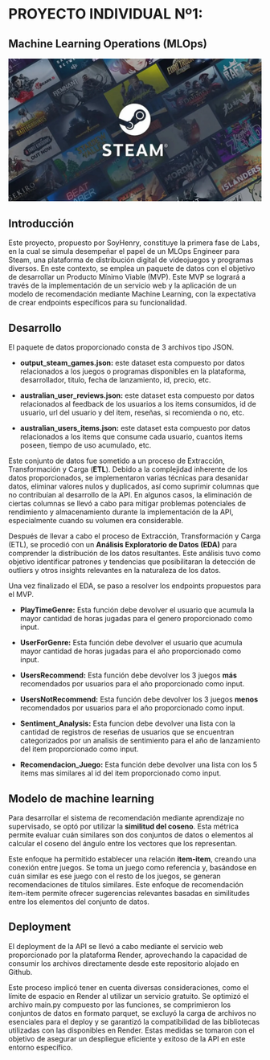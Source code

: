 # PROYECTO INDIVIDUAL Nº1:

## Machine Learning Operations (MLOps)

![Logo de Mi Proyecto](steam.1698425948.767.webp)

## Introducción

Este proyecto, propuesto por SoyHenry, constituye la primera fase de Labs, en la cual se simula desempeñar el papel de un MLOps Engineer para Steam, una plataforma de distribución digital de videojuegos y programas diversos. En este contexto, se emplea un paquete de datos con el objetivo de desarrollar un Producto Mínimo Viable (MVP). Este MVP se logrará a través de la implementación de un servicio web y la aplicación de un modelo de recomendación mediante Machine Learning, con la expectativa de crear endpoints específicos para su funcionalidad.

## Desarrollo

El paquete de datos proporcionado consta de 3 archivos tipo JSON.

- **output_steam_games.json:**  este dataset esta compuesto por datos relacionados a los juegos o programas disponibles en la plataforma, desarrollador, titulo, fecha de lanzamiento, id, precio, etc.

- **australian_user_reviews.json:**  este dataset esta compuesto por datos relacionados al feedback de los usuarios a los items consumidos, id de usuario, url del usuario y del item, reseñas, si recomienda o no, etc.

- **australian_users_items.json:** este dataset esta compuesto por datos relacionados a los items que consume cada usuario, cuantos items poseen, tiempo de uso acumulado, etc. 


Este conjunto de datos fue sometido a un proceso de Extracción, Transformación y Carga (**ETL**). Debido a la complejidad inherente de los datos proporcionados, se implementaron varias técnicas para desanidar datos, eliminar valores nulos y duplicados, así como suprimir columnas que no contribuían al desarrollo de la API. En algunos casos, la eliminación de ciertas columnas se llevó a cabo para mitigar problemas potenciales de rendimiento y almacenamiento durante la implementación de la API, especialmente cuando su volumen era considerable.


Después de llevar a cabo el proceso de Extracción, Transformación y Carga (ETL), se procedió con un **Análisis Exploratorio de Datos (EDA)** para comprender la distribución de los datos resultantes. Este análisis tuvo como objetivo identificar patrones y tendencias que posibilitaran la detección de outliers y otros insights relevantes en la naturaleza de los datos.

Una vez finalizado el EDA, se paso a resolver los endpoints propuestos para el MVP.

- **PlayTimeGenre:** Esta función debe devolver el usuario que acumula la mayor cantidad de horas jugadas para el genero proporcionado como input.

- **UserForGenre:** Esta función debe devolver el usuario que acumula mayor cantidad de horas jugadas para el año proporcionado como input.

- **UsersRecommend:** Esta función debe devolver los 3 juegos **más** recomendados por usuarios para el año proporcionado como input.

- **UsersNotRecommend:** Esta función debe devolver los 3 juegos **menos** recomendados por usuarios para el año proporcionado como input.

- **Sentiment_Analysis:** Esta funcion debe devolver una lista con la cantidad de registros de reseñas de usuarios que se encuentran categorizados por un analisis de sentimiento para el año de lanzamiento del item proporcionado como input.

- **Recomendacion_Juego:** Esta función debe devolver una lista con los 5 items mas similares al id del item proporcionado como input.


## Modelo de machine learning

Para desarrollar el sistema de recomendación mediante aprendizaje no supervisado, se optó por utilizar la **similitud del coseno**. Esta métrica permite evaluar cuán similares son dos conjuntos de datos o elementos al calcular el coseno del ángulo entre los vectores que los representan.

Este enfoque ha permitido establecer una relación **item-item**, creando una conexión entre juegos. Se toma un juego como referencia y, basándose en cuán similar es ese juego con el resto de los juegos, se generan recomendaciones de títulos similares. Este enfoque de recomendación item-item permite ofrecer sugerencias relevantes basadas en similitudes entre los elementos del conjunto de datos.


## Deployment

El deployment de la API se llevó a cabo mediante el servicio web proporcionado por la plataforma Render, aprovechando la capacidad de consumir los archivos directamente desde este repositorio alojado en Github.

Este proceso implicó tener en cuenta diversas consideraciones, como el límite de espacio en Render al utilizar un servicio gratuito. Se optimizó el archivo main.py compuesto por las funciones, se comprimieron los conjuntos de datos en formato parquet, se excluyó la carga de archivos no esenciales para el deploy y se garantizó la compatibilidad de las bibliotecas utilizadas con las disponibles en Render. Estas medidas se tomaron con el objetivo de asegurar un despliegue eficiente y exitoso de la API en este entorno específico.